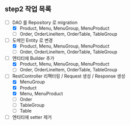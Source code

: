## step2 작업 목록
- [ ] DAO 를 Repository 로 migration
    - [x] Product, Menu, MenuGroup, MenuProduct
    - [ ] Order, OrderLineItem, OrderTable, TableGroup
- [ ] 도메인 Entity 로 변경
  - [x] Product, Menu, MenuGroup, MenuProduct
  - [ ] Order, OrderLineItem, OrderTable, TableGroup
- [ ] 엔티티에 Builder 추가
  - [x] Product, Menu, MenuGroup, MenuProduct
  - [ ] Order, OrderLineItem, OrderTable, TableGroup
- [ ] RestController 리팩터링 / Request 생성 / Response 생성
  - [x] MenuGroup
  - [x] Product
  - [x] Menu, MenuProduct
  - [ ] Order
  - [ ] TableGroup
  - [ ] Table
- [ ] 엔티티에 setter 제거
